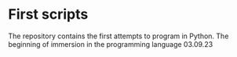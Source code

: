 # First scripts
The repository contains the first attempts to program in Python. 
The beginning of immersion in the programming language 03.09.23

